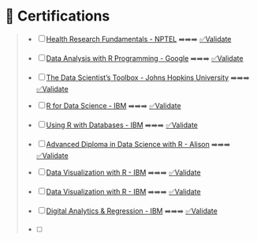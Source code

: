 # 📜 Certifications

> - [ ] [Health Research Fundamentals - NPTEL](https://github.com/ROHITHKM92/ROHITH/assets/87298902/5c899138-0a0b-4940-a1e6-f03b8e4e9393) ➡️➡️➡️ [✅Validate](http://nptel.ac.in/noc/E_Certificate/noc18-ge11/NPTEL18GE11S211205381810036247.jpg)
>
> - [ ] [Data Analysis with R Programming - Google](https://github.com/ROHITHKM92/ROHITH/assets/87298902/e4c38e82-a884-443a-829f-af2d858bac6a) ➡️➡️➡️ [✅Validate](https://www.coursera.org/account/accomplishments/verify/K9C3LL5BGNYF)
>
> - [ ] [The Data Scientist’s Toolbox - Johns Hopkins University](https://github.com/ROHITHKM92/ROHITH/assets/87298902/df3a6ead-0371-49b6-8ac1-e135d1b3623d) ➡️➡️➡️ [
✅Validate](https://www.coursera.org/account/accomplishments/verify/9653462QHW3G)
>
> - [ ] [R for Data Science - IBM](https://github.com/ROHITHKM92/ROHITH/assets/87298902/92232f99-3d62-48a3-aaba-1c927a545484) ➡️➡️➡️ [✅Validate](https://courses.cognitiveclass.ai/certificates/122a6be9091448f2a5449a0c827430e7)
>
> - [ ] [Using R with Databases - IBM](https://github.com/ROHITHKM92/ROHITH/assets/87298902/d1093a45-ba06-41ba-8ec5-5911dec028eb) ➡️➡️➡️ [✅Validate](https://courses.cognitiveclass.ai/certificates/2108b386a6bd4ec59f61a16ae6ecbfcd)
>
> - [ ] [Advanced Diploma in Data Science with R - Alison](https://alison.com/certification/check/$2y$10$YlRUF9.LDAqehXnlOEsA.7lVWR1mngIkoiYTsj3y5F64GM9.hfqe) ➡️➡️➡️ [✅Validate](https://alison.com/certification/check/$2y$10$YlRUF9.LDAqehXnlOEsA.7lVWR1mngIkoiYTsj3y5F64GM9.hfqe)
>
> - [ ] [Data Visualization with R - IBM](https://github.com/ROHITHKM92/ROHITH/assets/87298902/7a36b598-fae4-40c3-bf92-d6a1f5387c98) ➡️➡️➡️ [✅Validate](https://courses.cognitiveclass.ai/certificates/b9d7ab2585dd464cb09a160125f4ba16)
>
> - [ ] [Data Visualization with R - IBM](https://github.com/ROHITHKM92/ROHITH/assets/87298902/7a36b598-fae4-40c3-bf92-d6a1f5387c98) ➡️➡️➡️ [✅Validate](https://courses.cognitiveclass.ai/certificates/b9d7ab2585dd464cb09a160125f4ba16)
>
> - [ ] [Digital Analytics & Regression - IBM](https://github.com/ROHITHKM92/ROHITH/assets/87298902/6b047264-4211-449f-a161-0035629b52af) ➡️➡️➡️ [✅Validate](https://courses.cognitiveclass.ai/certificates/bacd4c32a12b4cd1a7d5e3147d5ae00f)
>
> - [ ] 

